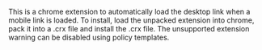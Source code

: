 This is a chrome extension to automatically load the desktop link when a mobile link is loaded. To install, load the unpacked extension
into chrome, pack it into a .crx file and install the .crx file. The unsupported extension warning can be disabled using policy templates.
